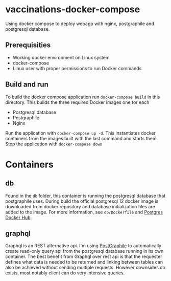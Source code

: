 # vaccinations-docker-compose
Using docker compose to deploy webapp with nginx, postgraphile and postgresql database.

## Prerequisities
- Working docker environment on Linux system
- docker-compose
- Linux user with proper permissions to run Docker commands

## Build and run
To build the docker compose application run `docker-compose build` in this directory.
This builds the three required Docker images one for each
- Postgresql database
- Postgraphile
- Nginx

Run the application with `docker-compose up -d`.
This instantiates docker containers from the images built with the last command and starts them.
Stop the application with `docker-compose down`

# Containers

## db
Found in the `db` folder, this container is running the postgresql database that postgraphile uses.
During build the official postgresql 12 docker image is downloaded from docker repository and database initialization files are added to the image.
For more information, see `db/Dockerfile` and [Postgres Docker Hub](https://hub.docker.com/_/postgres).

## graphql
Graphql is an REST alternative api. I'm using [PostGraphile](https://www.graphile.org/postgraphile/) to automatically create read-only query api from the postgresql database running in its own container. The best benefit from Graphql over rest api is that the requester defines what data is needed to be returned and linking between tables can also be achieved without sending multiple requests. However downsides do exists, most notably client can do very intensive queries.
